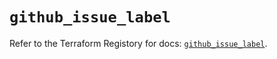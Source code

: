 # `github_issue_label`

Refer to the Terraform Registory for docs: [`github_issue_label`](https://registry.terraform.io/providers/integrations/github/5.33.0/docs/resources/issue_label).
